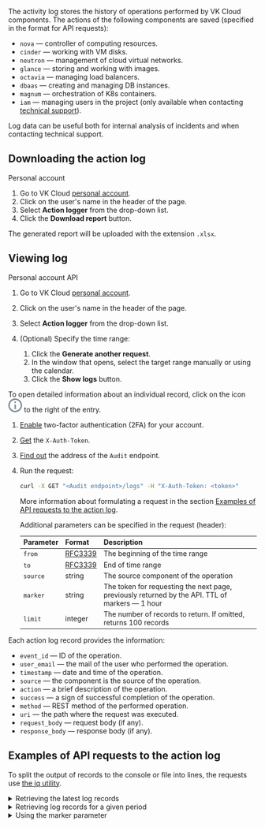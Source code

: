 The activity log stores the history of operations performed by VK Cloud components. The actions of the following components are saved (specified in the format for API requests):

- `nova` — controller of computing resources.
- `cinder` — working with VM disks.
- `neutron` — management of cloud virtual networks.
- `glance` — storing and working with images.
- `octavia` — managing load balancers.
- `dbaas` — creating and managing DB instances.
- `magnum` — orchestration of K8s containers.
- `iam` — managing users in the project (only available when contacting [technical support](/en/contacts/)).

Log data can be useful both for internal analysis of incidents and when contacting technical support.

## Downloading the action log

<tabs>
<tablist>
<tab>Personal account</tab>
</tablist>
<tabpanel>

1. Go to VK Cloud [personal account](https://msk.cloud.vk.com/app/en/).
1. Click on the user's name in the header of the page.
1. Select **Action logger** from the drop-down list.
1. Click the **Download report** button.

The generated report will be uploaded with the extension `.xlsx`.

</tabpanel>
</tabs>

## Viewing log

<tabs>
<tablist>
<tab>Personal account</tab>
<tab>API</tab>
</tablist>
<tabpanel>

1. Go to VK Cloud [personal account](https://msk.cloud.vk.com/app/en/).
1. Click on the user's name in the header of the page.
1. Select **Action logger** from the drop-down list.
1. (Optional) Specify the time range:

   1. Click the **Generate another request**.
   1. In the window that opens, select the target range manually or using the calendar.
   1. Click the **Show logs** button.

To open detailed information about an individual record, click on the icon ![Info](assets/info-icon.svg "inline") to the right of the entry.

</tabpanel>
<tabpanel>

1. [Enable](/en/tools-for-using-services/account/service-management/account-manage/manage-2fa) two-factor authentication (2FA) for your account.
1. [Get](/en/additionals/cases/case-keystone-token) the `X-Auth-Token`.
1. [Find out](https://msk.cloud.vk.com/app/en/project/endpoints) the address of the `Audit` endpoint.
1. Run the request:

   ```bash
   curl -X GET "<Audit endpoint>/logs" -H "X-Auth-Token: <token>"
   ```

   More information about formulating a request in the section [Examples of API requests to the action log](#examples_of_api_requests_to_the_action_log).

   Additional parameters can be specified in the request (header):

   | Parameter | Format | Description |
   | --- | --- | --- |
   | `from`   | [RFC3339](https://www.ietf.org/rfc/rfc3339.txt) | The beginning of the time range |
   | `to`     | [RFC3339](https://www.ietf.org/rfc/rfc3339.txt) | End of time range |
   | `source` | string  | The source component of the operation |
   | `marker` | string  | The token for requesting the next page, previously returned by the API. TTL of markers — 1 hour |
   | `limit`  | integer | The number of records to return. If omitted, returns 100 records |

</tabpanel>
</tabs>

Each action log record provides the information:

- `event_id` — ID of the operation.
- `user_email` — the mail of the user who performed the operation.
- `timestamp` — date and time of the operation.
- `source` — the component is the source of the operation.
- `action` — a brief description of the operation.
- `success` — a sign of successful completion of the operation.
- `method` — REST method of the performed operation.
- `uri` — the path where the request was executed.
- `request_body` — request body (if any).
- `response_body` — response body (if any).

## Examples of API requests to the action log

To split the output of records to the console or file into lines, the requests use [the jq utility](/en/manage/tools-for-using-services/rest-api/install-jq).

<details>
    <summary>Retrieving the latest log records</summary>

To get the last 2 records from the action log of the Magnum component, run the request:

```bash
curl -X GET "https://mcs.mail.ru/auditlogs/v1/b5b7ffd4efXXXX/logs?\
source=magnum&\
limit=2&\
from=&\
to=" \
-H "X-Auth-Token: gAAAAABlXDFc8RTqKryFlXXX" \
-H "Content-Type: application/json" | jq
```

Response example:

```json
{
  "logs": [
    {
      "action": "unknown",
      "event_id": "4f6ed6e5-XXXX-dcc2279ba39d",
      "method": "DELETE",
      "request_body": "<BINARY_DATA>",
      "request_id": "req-05134dd5-XXXX-18b29ea5552e",
      "response_body": "<BINARY_DATA>",
      "source": "magnum",
      "success": "yes",
      "timestamp": "2023-11-20T09:15:11Z",
      "uri": "/infra/container/v1/nodegroups/XXXX-4eb4e8ec5de9",
      "user_agent": "Mozilla/5.0 (Windows NT 10.0; Win64; x64; rv:109.0) Gecko/20100101 Firefox/119.0",
      "user_email": "XXXX@vk.team",
      "user_id": "d98c90595998426f9c69746f02aXXXX"
    },
    {
      "action": "unknown",
      "event_id": "00a5def3-XXXX-f0884f24798b",
      "method": "PATCH",
      "request_body": "{\"delta\":-1}",
      "request_id": "req-f697a08b-XXXX-e59c66306dd1",
      "response_body": "{\"uuid\": \"31a092d7-XXXX\"}",
      "source": "magnum",
      "success": "yes",
      "timestamp": "2023-11-20T09:08:18Z",
      "uri": "/infra/container/v1/nodegroups/XXXX-4eb4e8ec5de9/actions/scale",
      "user_agent": "Mozilla/5.0 (Windows NT 10.0; Win64; x64; rv:109.0) Gecko/20100101 Firefox/119.0",
      "user_email": "XXXX@vk.team",
      "user_id": "d98c90595998426f9c69746f02aXXXX"
    }
  ],
  "marker": "eyJ0bSI6MCwib2ZzIjo1LCJzcmMiOiJtYWdudW0iLCJXXXX"
}
```

</details>

<details>
    <summary>Retrieving log records for a given period</summary>

To get the last 2 records from the action log of the Nova component for a given period, run the request:

```bash
curl -X GET "https://mcs.mail.ru/auditlogs/v1/b5b7ffd4efXXXX/logs?\
source=nova&\
limit=2&\
from=2023-10-15T10:00:00.000Z&\
to=2023-11-15T16:43:00.477Z" \
-H "X-Auth-Token: gAAAAABlXEVTelmi_XXXX" \
-H "Content-Type: application/json" | jq
```

Response example:

```json
{
  "logs": [
    {
      "action": "create-vm",
      "event_id": "a2d05902-XXXX-60bce13de1f7",
      "method": "POST",
      "request_body": "{\"server\":{\"name\":\"BY-CentOS_prometheus\",\"key_name\":\"ADH-clusterXXXX\",XXXX}}",
      "request_id": "req-1d76a3f3-XXXX-b695d066e606",
      "response_body": "{\"server\": {\"security_groups\": [{\"name\": \"71d90a92-XXXX\"}, {\"name\": \"XXXX-aecb77b43bec\"}], XXXX}}",
      "source": "nova",
      "success": "yes",
      "timestamp": "2023-11-15T12:16:26Z",
      "uri": "/v2.1/servers",
      "user_agent": "axios/1.4.0",
      "user_email": "XXXX@vk.team",
      "user_id": "5f48556ef89444dbab8fa82669dXXXX"
    },
    {
      "action": "vm-action",
      "event_id": "fc98d3d7-XXXX-c2c5fd8fe619",
      "method": "POST",
      "request_body": "{\"addFloatingIp\":{\"address\":\"XXXX\"}}",
      "request_id": "req-f358678d-XXXX-311861a4ff77",
      "response_body": "",
      "source": "nova",
      "success": "yes",
      "timestamp": "2023-11-15T09:43:41Z",
      "uri": "/v2.1/servers/c6be363f-f56c-XXXX/action",
      "user_agent": "HashiCorp Terraform/1.4.0-dev XXXX gophercloud/2.0.0",
      "user_id": "649a35d97fc64452b019a0809dXXXX"
    }
  ],
  "marker": "eyJ0bSI6MTY5NzM2NDAwMCwib2ZzIjo1LCJXXXX"
} 
```

</details>

<details>
    <summary>Using the marker parameter</summary>

Using the `marker` parameter, a large request for log records can be divided into several partial requests. Action log records are arranged in reverse order of time, with the most recent at the beginning of the log. So the first partial request will return a bunch of the most recent records, the next one will return a bunch of earlier records, and so on.

To output all log records of the Nova component for a given period into files in portions of 10 records per file:

1. Request output of 10 recent log records for the specified period to the `nova_part1.log` file:

   ```bash
   curl -X GET "https://mcs.mail.ru/auditlogs/v1/b5b7ffd4efXXXX/logs?\
   source=nova&\
   limit=10&\
   from=2023-10-15T10:00:00.000Z&\
   to=2023-11-15T16:43:00.477Z" \
   -H "X-Auth-Token: gAAAAABlXDFc8RTqKryFlXXXX" \
   -H "Content-Type: application/json" | jq > nova_part1.log
   ```

2. Extract the value of the `marker` parameter from the `nova_part1.log` file:

   ```bash
   cat nova_part1.log | grep marker
   ```

   Response example:

   ```json
   "marker": "eyJ0bSI6MTY5NzM2NDAwMCwib2ZzIjoxMCwidG8iOjE3MDAwNjY1ODAsXXXX"
   ```

3. Request output of 10 earlier log records to the `nova_part2.log` file using the `marker` parameter value:

   ```bash
   curl -X GET "https://mcs.mail.ru/auditlogs/v1/b5b7ffd4efXXXX/logs?\
   source=nova&\
   marker=eyJ0bSI6MTY5NzM2NDAwMCwib2ZzIjoxMCwidG8iOjE3MDAwNjY1ODAsXXXX&\
   limit=10&\
   from=2023-10-15T10:00:00.000Z&\
   to=2023-11-15T16:43:00.477Z" \
   -H "X-Auth-Token: gAAAAABlXDFc8RTqKryFlXXXX" \
   -H "Content-Type: application/json" | jq > nova_part2.log
   ```

4. Repeat the previous request, changing only the file name (for example: `nova_part3.log`, `nova_part4.log`, ...), until you get all the log records for the specified period.

</details>

